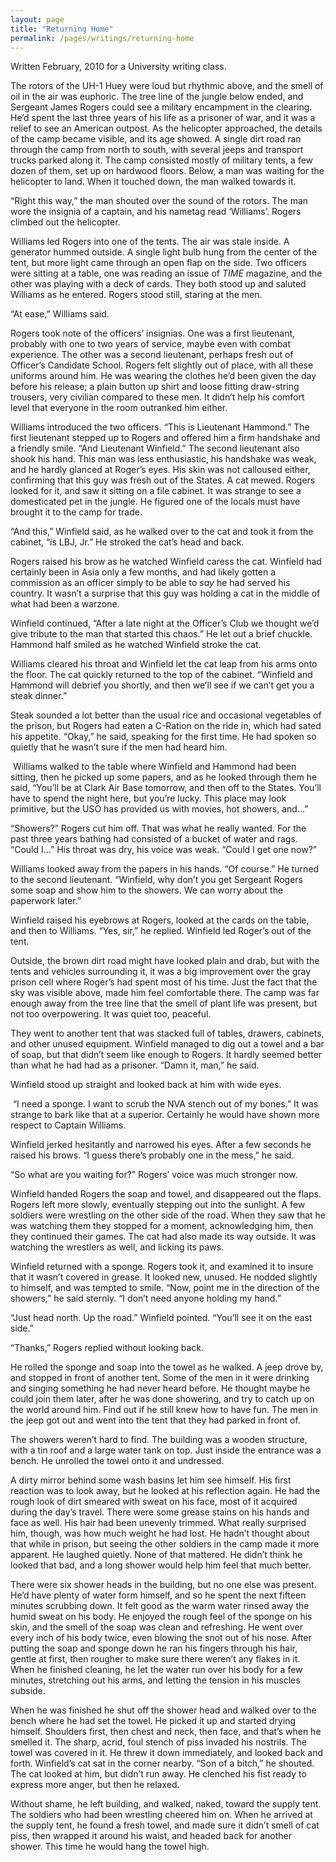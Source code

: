 ```yaml
---
layout: page
title: "Returning Home"
permalink: /pages/writings/returning-home
---
```

<!-- wp:paragraph {"textColor":"very-dark-gray","backgroundColor":"very-light-gray","fontSize":"small"} -->
<p class="has-text-color has-background has-small-font-size has-very-dark-gray-color has-very-light-gray-background-color">Written February, 2010 for a University writing class.</p>
<!-- /wp:paragraph -->

<!-- wp:paragraph -->
<p>The rotors of the UH-1 Huey were loud but rhythmic above, and the smell of oil in the air was euphoric. The tree line of the jungle below ended, and Sergeant James Rogers could see a military encampment in the clearing. He’d spent the last three years of his life as a prisoner of war, and it was a relief to see an American outpost. As the helicopter approached, the details of the camp became visible, and its age showed. A single dirt road ran through the camp from north to south, with several jeeps and transport trucks parked along it. The camp consisted mostly of military tents, a few dozen of them, set up on hardwood floors. Below, a man was waiting for the helicopter to land. When it touched down, the man walked towards it.</p>
<!-- /wp:paragraph -->

<!-- wp:paragraph -->
<p>“Right this way,” the man shouted over the sound of the
rotors. The man wore the insignia of a captain, and his nametag read
‘Williams’. Rogers climbed out the helicopter.</p>
<!-- /wp:paragraph -->

<!-- wp:paragraph -->
<p>Williams led Rogers into one of the tents. The air was stale
inside. A generator hummed outside. A single light bulb hung from the center of
the tent, but more light came through an open flap on the side. Two officers were
sitting at a table, one was reading an issue of <em>TIME</em> magazine, and the other was playing with a deck of cards. They
both stood up and saluted Williams as he entered. Rogers stood still, staring
at the men.</p>
<!-- /wp:paragraph -->

<!-- wp:paragraph -->
<p>“At ease,” Williams said.</p>
<!-- /wp:paragraph -->

<!-- wp:paragraph -->
<p>Rogers took note of the officers’ insignias. One was a first
lieutenant, probably with one to two years of service, maybe even with combat
experience. The other was a second lieutenant, perhaps fresh out of Officer’s Candidate
School. Rogers felt slightly out of place, with all these uniforms around him. He
was wearing the clothes he’d been given the day before his release; a plain
button up shirt and loose fitting draw-string trousers, very civilian compared
to these men. It didn’t help his comfort level that everyone in the room
outranked him either.</p>
<!-- /wp:paragraph -->

<!-- wp:paragraph -->
<p>Williams introduced the two officers. “This is Lieutenant
Hammond.” The first lieutenant stepped up to Rogers and offered him a firm
handshake and a friendly smile. “And Lieutenant Winfield.” The second lieutenant
also shook his hand. This man was less enthusiastic, his handshake was weak,
and he hardly glanced at Roger’s eyes. His skin was not calloused either,
confirming that this guy was fresh out of the States. A cat mewed. Rogers
looked for it, and saw it sitting on a file cabinet. It was strange to see a domesticated
pet in the jungle. He figured one of the locals must have brought it to the camp
for trade.</p>
<!-- /wp:paragraph -->

<!-- wp:paragraph -->
<p>“And this,” Winfield said, as he walked over to the cat and took
it from the cabinet, “is LBJ, Jr.” He stroked the cat’s head and back.</p>
<!-- /wp:paragraph -->

<!-- wp:paragraph -->
<p>Rogers raised his brow as he watched Winfield caress the
cat. Winfield had certainly been in Asia only a few months, and had likely gotten
a commission as an officer simply to be able to <em>say</em> he had served his country. It wasn’t a surprise that this guy was
holding a cat in the middle of what had been a warzone.</p>
<!-- /wp:paragraph -->

<!-- wp:paragraph -->
<p>Winfield continued, “After a late night at the Officer’s
Club we thought we’d give tribute to the man that started this chaos.” He let
out a brief chuckle. Hammond half smiled as he watched Winfield stroke the cat.</p>
<!-- /wp:paragraph -->

<!-- wp:paragraph -->
<p>Williams cleared his throat and Winfield let the cat leap
from his arms onto the floor. The cat quickly returned to the top of the
cabinet. “Winfield and Hammond will debrief you shortly, and then we’ll see if
we can’t get you a steak dinner.”</p>
<!-- /wp:paragraph -->

<!-- wp:paragraph -->
<p>Steak sounded a lot better than the usual rice and
occasional vegetables of the prison, but Rogers had eaten a C-Ration on the ride
in, which had sated his appetite. “Okay,” he said, speaking for the first time.
He had spoken so quietly that he wasn’t sure if the men had heard him.</p>
<!-- /wp:paragraph -->

<!-- wp:paragraph -->
<p>&nbsp;Williams walked to
the table where Winfield and Hammond had been sitting, then he picked up some
papers, and as he looked through them he said, “You’ll be at Clark Air Base tomorrow,
and then off to the States. You’ll have to spend the night here, but you’re
lucky. This place may look primitive, but the USO has provided us with movies,
hot showers, and…”</p>
<!-- /wp:paragraph -->

<!-- wp:paragraph -->
<p>“Showers?” Rogers cut him off. That was what he really
wanted. For the past three years bathing had consisted of a bucket of water and
rags. “Could I…” His throat was dry, his voice was weak. “Could I get one now?”</p>
<!-- /wp:paragraph -->

<!-- wp:paragraph -->
<p>Williams looked away from the papers in his hands. “Of
course.” He turned to the second lieutenant. “Winfield, why don’t you get Sergeant
Rogers some soap and show him to the showers. We can worry about the paperwork
later.”</p>
<!-- /wp:paragraph -->

<!-- wp:paragraph -->
<p>Winfield raised his eyebrows at Rogers, looked at the cards
on the table, and then to Williams. “Yes, sir,” he replied. Winfield led
Roger’s out of the tent.</p>
<!-- /wp:paragraph -->

<!-- wp:paragraph -->
<p>Outside, the brown dirt road might have looked plain and
drab, but with the tents and vehicles surrounding it, it was a big improvement
over the gray prison cell where Roger’s had spent most of his time. Just the
fact that the sky was visible above, made him feel comfortable there. The camp
was far enough away from the tree line that the smell of plant life was
present, but not too overpowering. It was quiet too, peaceful.</p>
<!-- /wp:paragraph -->

<!-- wp:paragraph -->
<p>They went to another tent that was stacked full of tables,
drawers, cabinets, and other unused equipment. Winfield managed to dig out a
towel and a bar of soap, but that didn’t seem like enough to Rogers. It hardly
seemed better than what he had had as a prisoner. “Damn it, man,” he said.</p>
<!-- /wp:paragraph -->

<!-- wp:paragraph -->
<p>Winfield stood up straight and looked back at him with wide
eyes.</p>
<!-- /wp:paragraph -->

<!-- wp:paragraph -->
<p>&nbsp;“I need a sponge. I
want to scrub the NVA stench out of my bones.” It was strange to bark like that
at a superior. Certainly he would have shown more respect to Captain Williams.</p>
<!-- /wp:paragraph -->

<!-- wp:paragraph -->
<p>Winfield jerked hesitantly and narrowed his eyes. After a
few seconds he raised his brows. “I guess there’s probably one in the mess,” he
said.</p>
<!-- /wp:paragraph -->

<!-- wp:paragraph -->
<p>“So what are you waiting for?” Rogers’ voice was much
stronger now.</p>
<!-- /wp:paragraph -->

<!-- wp:paragraph -->
<p>Winfield handed Rogers the soap and towel, and disappeared
out the flaps. Rogers left more slowly, eventually stepping out into the
sunlight. A few soldiers were wrestling on the other side of the road. When
they saw that he was watching them they stopped for a moment, acknowledging him,
then they continued their games. The cat had also made its way outside. It was
watching the wrestlers as well, and licking its paws.</p>
<!-- /wp:paragraph -->

<!-- wp:paragraph -->
<p>Winfield returned with a sponge. Rogers took it, and
examined it to insure that it wasn’t covered in grease. It looked new, unused.
He nodded slightly to himself, and was tempted to smile. “Now, point me in the
direction of the showers,” he said sternly. “I don’t need anyone holding my
hand.”</p>
<!-- /wp:paragraph -->

<!-- wp:paragraph -->
<p>“Just head north. Up the road.” Winfield pointed. “You’ll
see it on the east side.”</p>
<!-- /wp:paragraph -->

<!-- wp:paragraph -->
<p>“Thanks,” Rogers replied without looking back.</p>
<!-- /wp:paragraph -->

<!-- wp:paragraph -->
<p>He rolled the sponge and soap into the towel as he walked. A
jeep drove by, and stopped in front of another tent. Some of the men in it were
drinking and singing something he had never heard before. He thought maybe he
could join them later, after he was done showering, and try to catch up on the
world around him. Find out if he still knew how to have fun. The men in the
jeep got out and went into the tent that they had parked in front of.</p>
<!-- /wp:paragraph -->

<!-- wp:paragraph -->
<p>The showers weren’t hard to find. The building was a wooden
structure, with a tin roof and a large water tank on top. Just inside the
entrance was a bench. He unrolled the towel onto it and undressed.</p>
<!-- /wp:paragraph -->

<!-- wp:paragraph -->
<p>A dirty mirror behind some wash basins let him see himself. His
first reaction was to look away, but he looked at his reflection again. He had
the rough look of dirt smeared with sweat on his face, most of it acquired
during the day’s travel. There were some grease stains on his hands and face as
well. His hair had been unevenly trimmed. What really surprised him, though,
was how much weight he had lost. He hadn’t thought about that while in prison,
but seeing the other soldiers in the camp made it more apparent. He laughed
quietly. None of that mattered. He didn’t think he looked that bad, and a long
shower would help him feel that much better.</p>
<!-- /wp:paragraph -->

<!-- wp:paragraph -->
<p>There were six shower heads in the building, but no one else
was present. He’d have plenty of water form himself, and so he spent the next fifteen
minutes scrubbing down. It felt good as the warm water rinsed away the humid
sweat on his body. He enjoyed the rough feel of the sponge on his skin, and the
smell of the soap was clean and refreshing. He went over every inch of his body
twice, even blowing the snot out of his nose. After putting the soap and sponge
down he ran his fingers through his hair, gentle at first, then rougher to make
sure there weren’t any flakes in it. When he finished cleaning, he let the
water run over his body for a few minutes, stretching out his arms, and letting
the tension in his muscles subside.</p>
<!-- /wp:paragraph -->

<!-- wp:paragraph -->
<p>When he was finished he shut off the shower head and walked
over to the bench where he had set the towel. He picked it up and started
drying himself. Shoulders first, then chest and neck, then face, and that’s
when he smelled it. The sharp, acrid, foul stench of piss invaded his nostrils.
The towel was covered in it. He threw it down immediately, and looked back and
forth. Winfield’s cat sat in the corner nearby. “Son of a bitch,” he shouted.
The cat looked at him, but didn’t run away. He clenched his fist ready to
express more anger, but then he relaxed.</p>
<!-- /wp:paragraph -->

<!-- wp:paragraph -->
<p>Without shame, he left building, and walked, naked, toward
the supply tent. The soldiers who had been wrestling cheered him on. When he
arrived at the supply tent, he found a fresh towel, and made sure it didn’t
smell of cat piss, then wrapped it around his waist, and headed back for
another shower. This time he would hang the towel high.</p>
<!-- /wp:paragraph -->
